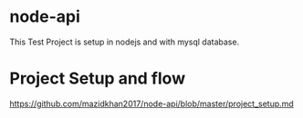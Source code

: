 # node-api
This Test Project is setup in nodejs and with mysql database.

# Project Setup and flow
  https://github.com/mazidkhan2017/node-api/blob/master/project_setup.md
